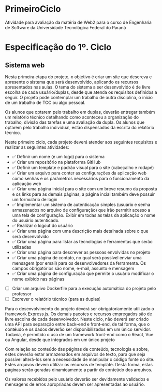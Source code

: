 # PrimeiroCiclo
Atividade para avaliação da matéria de Web2 para o curso de Engenharia de Software da Universidade Tecnológica Federal do Paraná

# Especificação do 1º. Ciclo
## Sistema web

Nesta primeira etapa do projeto, o objetivo é criar um site que descreva e apresente o
sistema que será desenvolvido, aplicando os recursos apresentados nas aulas. O tema
do sistema a ser desenvolvido é de livre escolha de cada usuário/duplas, desde que
atenda os requisitos definidos a seguir. O projeto pode contemplar um trabalho de outra
disciplina, o início de um trabalho de TCC ou algo pessoal.

Os alunos que optarem pelo trabalho em duplas, deverão entregar também um relatório
técnico detalhando como aconteceu a organização do trabalho, divisão das tarefas e
uma avaliação da dupla. Os alunos que optarem pelo trabalho individual, estão
dispensados da escrita do relatório técnico.

Neste primeiro ciclo, cada projeto deverá atender aos seguintes requisitos e realizar as
seguintes atividades:

 - ✅ Definir um nome (e um logo) para o sistema
 - ✅ Criar um repositório na plataforma GitHub
 - ✅ Definir um template e padrão visual para o site (cabeçalho e rodapé)
 - ✅ Criar um arquivo para conter as configurações da aplicação web como senhas e
os parâmetros necessários para o funcionamento da aplicação web
 - ✅ Criar uma página inicial para o site com um breve resumo da proposta e os links
para as demais páginas, a página incial também deve possuir um formulário de
login
 - ✅ Implementar um sistema de autenticação simples (usuário e senha
armazenados no arquivo de configuração) que irão permitir acesso a uma tela
de configuração. Exibir em todas as telas da aplicação o nome do usuário
autenticado.
 - ✅ Realizar o logout do usuário
 - ✅ Criar uma página com uma descrição mais detalhada sobre o que será
desenvolvido
 - ✅ Criar uma página para listar as tecnologias e ferramentas que serão utilizadas
 - ✅ Criar uma página para descrever as pessoas envolvidas no projeto
 - ✅ Criar uma página de contato, no qual será possível enviar uma mensagem (por
email) para os desenvolvedores da ferramenta. Os campos obrigatórios são
nome, e-mail, assunto e mensagem
 - ✅ Criar uma página de configuração que permite o usuário modificar o nome
exibido nas páginas
 - [ ] Criar um arquivo Dockerfile para a execução automática do projeto pelo
professor
 - [ ] Escrever o relatório técnico (para as duplas)

Para o desenvolvimento do projeto deverá ser obrigatoriamente utilizado o framework
Express.js. Os demais pacotes e recursos empregados são de livre escolha de cada
desenvolvedor. Neste ciclo, não deverá ser criado uma API para separação entre
back-end e front-end, de tal forma, que o contéudo e os dados deverão ser
disponibilizados em um único servidor. Todavia, é permitido o uso de um framework
front-end como o React, Vue ou Angular, desde que integrados em um único projeto

Com relação ao conteúdo das páginas de conteúdo, tecnologia e sobre, estes
deverão estar armazenados em arquivos de texto, para que seja possível alterá-los
sem a necessidade de manipular o código fonte do site. Estes arquivos devem utilizar
os recursos de template. Desta forma, estas páginas serão geradas dinamicamente a
partir do conteúdo dos arquivos.

Os valores recebidos pelo usuário deverão ser devidamente validados e mensagens de
erros apropriadas devem ser apresentadas ao usuário.


